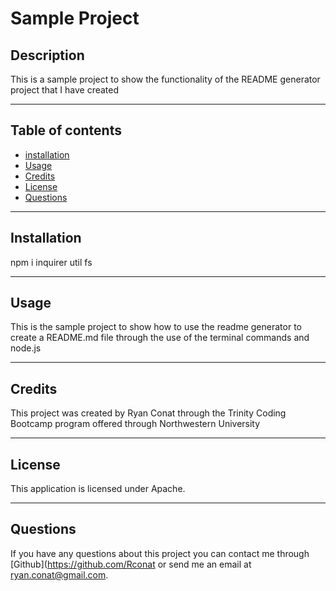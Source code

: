 # Sample Project

## Description

This is a sample project to show the functionality of the README generator project that I have created

---

## Table of contents

* [installation](#installation)
* [Usage](#usage)
* [Credits](#credits)
* [License](#license)
* [Questions](#questions)

---

## Installation

npm i inquirer util fs

---

## Usage

This is the sample project to show how to use the readme generator to create a README.md file through the use of the terminal commands and node.js

---

## Credits

This project was created by Ryan Conat through the Trinity Coding Bootcamp program offered through Northwestern University

---

## License

This application is licensed under Apache.

---

## Questions

If you have any questions about this project you can contact me through [Github](https://github.com/Rconat or send me an email at ryan.conat@gmail.com.
